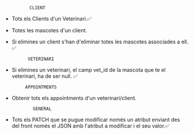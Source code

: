               CLIENT
- Tots els Clients d'un Veterinari.✅
- Totes les mascotes d'un client.
- Si elimines un client s'han d'eliminar totes les mascotes associades a ell. ✅
  
            VETERINARI
- Si elimines un veterinari, el camp vet_id de la mascota que te el veterinari, ha de ser null. ✅
  
           APPOINTMENTS
- Obtenir tots els appointments d'un veterinari/client.  

              GENERAL
- Tots els PATCH que se pugue modificar només un atribut enviant des del front només el JSON amb l'atribut a modificar i el seu valor.✅
